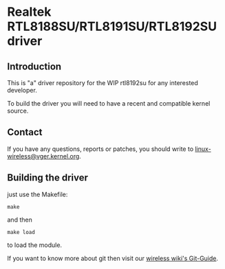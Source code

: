 # Realtek RTL8188SU/RTL8191SU/RTL8192SU driver

## Introduction

This is "a" driver repository for the WIP rtl8192su for any interested developer.

To build the driver you will need to have a recent and compatible kernel source.

## Contact

If you have any questions, reports or patches, you should write to <linux-wireless@vger.kernel.org>.

## Building the driver

just use the Makefile:

`make`

and then

`make load`

to load the module.

If you want to know more about git then visit our [wireless wiki's Git-Guide](http://wireless.kernel.org/en/developers/Documentation/git-guide).
